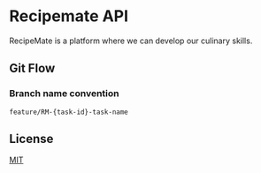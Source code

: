 # Recipemate API
RecipeMate is a platform where we can develop our culinary skills.

## Git Flow
### Branch name convention
```
feature/RM-{task-id}-task-name
```

## License
[MIT](https://choosealicense.com/licenses/mit/)